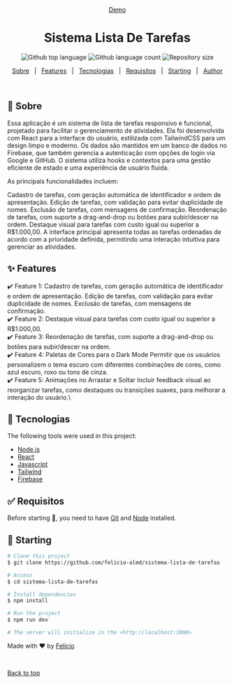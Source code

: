 <div align="center" id="top"> 

  &#xa0;

  <a href="https://sistema-lista-de-tarefas-five.vercel.app/">Demo</a>
</div>

<h1 align="center">Sistema Lista De Tarefas</h1>

<p align="center">
  <img alt="Github top language" src="https://img.shields.io/github/languages/top/felicio-almd/sistema-lista-de-tarefas?color=56BEB8">

  <img alt="Github language count" src="https://img.shields.io/github/languages/count/felicio-almd/sistema-lista-de-tarefas?color=56BEB8">

  <img alt="Repository size" src="https://img.shields.io/github/repo-size/felicio-almd/sistema-lista-de-tarefas?color=56BEB8">
</p>


<p align="center">
  <a href="#dart-about">Sobre</a> &#xa0; | &#xa0; 
  <a href="#sparkles-features">Features</a> &#xa0; | &#xa0;
  <a href="#rocket-technologies">Tecnologias</a> &#xa0; | &#xa0;
  <a href="#white_check_mark-requirements">Requisitos</a> &#xa0; | &#xa0;
  <a href="#checkered_flag-starting">Starting</a> &#xa0; | &#xa0;
  <a href="https://github.com/felicio-almd" target="_blank">Author</a>
</p>

<br>

## :dart: Sobre ##

Essa aplicação é um sistema de lista de tarefas responsivo e funcional, projetado para facilitar o gerenciamento de atividades. Ela foi desenvolvida com React para a interface do usuário, estilizada com TailwindCSS para um design limpo e moderno. Os dados são mantidos em um banco de dados no Firebase, que também gerencia a autenticação com opções de login via Google e GitHub. O sistema utiliza hooks e contextos para uma gestão eficiente de estado e uma experiência de usuário fluida.

As principais funcionalidades incluem:

Cadastro de tarefas, com geração automática de identificador e ordem de apresentação.
Edição de tarefas, com validação para evitar duplicidade de nomes.
Exclusão de tarefas, com mensagens de confirmação.
Reordenação de tarefas, com suporte a drag-and-drop ou botões para subir/descer na ordem.
Destaque visual para tarefas com custo igual ou superior a R$1.000,00.
A interface principal apresenta todas as tarefas ordenadas de acordo com a prioridade definida, permitindo uma interação intuitiva para gerenciar as atividades.

## :sparkles: Features ##

:heavy_check_mark: Feature 1: Cadastro de tarefas, com geração automática de identificador e ordem de apresentação. Edição de tarefas, com validação para evitar duplicidade de nomes. Exclusão de tarefas, com mensagens de confirmação.\
:heavy_check_mark: Feature 2: Destaque visual para tarefas com custo igual ou superior a R$1.000,00.\
:heavy_check_mark: Feature 3: Reordenação de tarefas, com suporte a drag-and-drop ou botões para subir/descer na ordem. \
:heavy_check_mark: Feature 4: Paletas de Cores para o Dark Mode
Permitir que os usuários personalizem o tema escuro com diferentes combinações de cores, como azul escuro, roxo ou tons de cinza.\
:heavy_check_mark: Feature 5: Animações no Arrastar e Soltar
Incluir feedback visual ao reorganizar tarefas, como destaques ou transições suaves, para melhorar a interação do usuário.\

## :rocket: Tecnologias ##

The following tools were used in this project:

- [Node.js](https://nodejs.org/en/)
- [React](https://pt-br.reactjs.org/)
- [Javascript](https://www..org/)
- [Tailwind](https://developer.mozilla.org/pt-BR/docs/Web/JavaScript)
- [Firebase](https://firebase.google.com/)

## :white_check_mark: Requisitos ##

Before starting :checkered_flag:, you need to have [Git](https://git-scm.com) and [Node](https://nodejs.org/en/) installed.

## :checkered_flag: Starting ##

```bash
# Clone this project
$ git clone https://github.com/felicio-almd/sistema-lista-de-tarefas

# Access
$ cd sistema-lista-de-tarefas

# Install dependencies
$ npm install

# Run the project
$ npm run dev

# The server will initialize in the <http://localhost:3000>
```


Made with :heart: by <a href="https://github.com/felicio-almd" target="_blank">Felicio</a>

&#xa0;

<a href="#top">Back to top</a>
